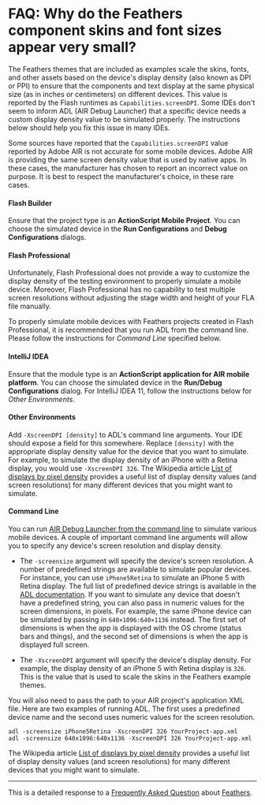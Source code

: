 # FAQ: Why do the Feathers component skins and font sizes appear very small?

The Feathers themes that are included as examples scale the skins, fonts, and other assets based on the device's display density (also known as DPI or PPI) to ensure that the components and text display at the same physical size (as in inches or centimeters) on different devices. This value is reported by the Flash runtimes as `Capabilities.screenDPI`. Some IDEs don't seem to inform ADL (AIR Debug Launcher) that a specific device needs a custom display density value to be simulated properly. The instructions below should help you fix this issue in many IDEs.

Some sources have reported that the `Capabilities.screenDPI` value reported by Adobe AIR is not accurate for some mobile devices. Adobe AIR is providing the same screen density value that is used by native apps. In these cases, the manufacturer has chosen to report an incorrect value on purpose. It is best to respect the manufacturer's choice, in these rare cases.

#### Flash Builder

Ensure that the project type is an **ActionScript Mobile Project**. You can choose the simulated device in the **Run Configurations** and **Debug Configurations** dialogs.

#### Flash Professional

Unfortunately, Flash Professional does not provide a way to customize the display density of the testing environment to properly simulate a mobile device. Moreover, Flash Professional has no capability to test multiple screen resolutions without adjusting the stage width and height of your FLA file manually.

To properly simulate mobile devices with Feathers projects created in Flash Professional, it is recommended that you run ADL from the command line. Please follow the instructions for *Command Line* specified below.

#### IntelliJ IDEA

Ensure that the module type is an **ActionScript application for AIR mobile platform**. You can choose the simulated device in the **Run/Debug Configurations** dialog. For IntelliJ IDEA 11, follow the instructions below for *Other Environments*.

#### Other Environments

Add `-XscreenDPI [density]` to ADL's command line arguments. Your IDE should expose a field for this somewhere. Replace `[density]` with the appropriate display density value for the device that you want to simulate. For example, to simulate the display density of an iPhone with a Retina display, you would use `-XscreenDPI 326`. The Wikipedia article [List of displays by pixel density](http://en.wikipedia.org/wiki/List_of_displays_by_pixel_density) provides a useful list of display density values (and screen resolutions) for many different devices that you might want to simulate.

#### Command Line

You can run [AIR Debug Launcher from the command line](http://help.adobe.com/en_US/air/build/WSfffb011ac560372f-6fa6d7e0128cca93d31-8000.html) to simulate various mobile devices. A couple of important command line arguments will allow you to specify any device's screen resolution and display density.

-   The `-screensize` argument will specify the device's screen resolution. A number of predefined strings are available to simulate popular devices. For instance, you can use `iPhone5Retina` to simulate an iPhone 5 with Retina display. The full list of predefined device strings is available in the [ADL documentation](http://help.adobe.com/en_US/air/build/WSfffb011ac560372f-6fa6d7e0128cca93d31-8000.html). If you want to simulate any device that doesn't have a predefined string, you can also pass in numeric values for the screen dimensions, in pixels. For example, the same iPhone device can be simulated by passing in `640×1096:640×1136` instead. The first set of dimensions is when the app is displayed with the OS chrome (status bars and things), and the second set of dimensions is when the app is displayed full screen.

-   The `-XscreenDPI` argument will specify the device's display density. For example, the display density of an iPhone 5 with Retina display is `326`. This is the value that is used to scale the skins in the Feathers example themes.

You will also need to pass the path to your AIR project's application XML file. Here are two examples of running ADL. The first uses a predefined device name and the second uses numeric values for the screen resolution.

``` code
adl -screensize iPhone5Retina -XscreenDPI 326 YourProject-app.xml
adl -screensize 640x1096:640x1136 -XscreenDPI 326 YourProject-app.xml
```

The Wikipedia article [List of displays by pixel density](http://en.wikipedia.org/wiki/List_of_displays_by_pixel_density) provides a useful list of display density values (and screen resolutions) for many different devices that you might want to simulate.

------------------------------------------------------------------------

This is a detailed response to a [Frequently Asked Question](../faq.html) about [Feathers](../start.html).


